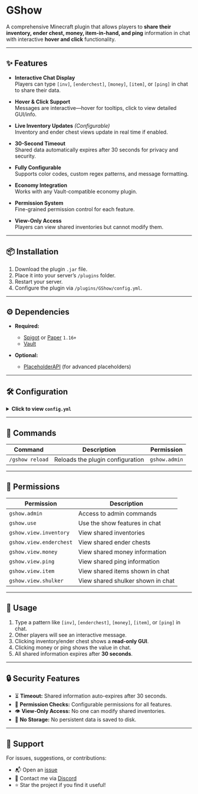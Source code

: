 # GShow

A comprehensive Minecraft plugin that allows players to **share their inventory, ender chest, money, item-in-hand, and ping** information in chat with interactive **hover and click** functionality.

---

## ✨ Features

- **Interactive Chat Display**  
  Players can type `[inv]`, `[enderchest]`, `[money]`, `[item]`, or `[ping]` in chat to share their data.

- **Hover & Click Support**  
  Messages are interactive—hover for tooltips, click to view detailed GUI/info.

- **Live Inventory Updates** *(Configurable)*  
  Inventory and ender chest views update in real time if enabled.

- **30-Second Timeout**  
  Shared data automatically expires after 30 seconds for privacy and security.

- **Fully Configurable**  
  Supports color codes, custom regex patterns, and message formatting.

- **Economy Integration**  
  Works with any Vault-compatible economy plugin.

- **Permission System**  
  Fine-grained permission control for each feature.

- **View-Only Access**  
  Players can view shared inventories but cannot modify them.

---

## 📦 Installation

1. Download the plugin `.jar` file.
2. Place it into your server’s `/plugins` folder.
3. Restart your server.
4. Configure the plugin via `/plugins/GShow/config.yml`.

---

## ⚙️ Dependencies

- **Required:**  
  - [Spigot](https://www.spigotmc.org/) or [Paper](https://papermc.io/) `1.16+`  
  - [Vault](https://www.spigotmc.org/resources/vault.34315/)

- **Optional:**  
  - [PlaceholderAPI](https://www.spigotmc.org/resources/placeholderapi.6245/) (for advanced placeholders)

---

## 🛠 Configuration

<details>
<summary><strong>Click to view <code>config.yml</code></strong></summary>

```yaml
# GShow Plugin Configuration
# Color codes: &0-&9, &a-&f, &k-&o, &r

# Regex patterns for detecting show commands in chat
# To disable a feature simply remove the list and add [] after the feature
# Example: inventory: []
# Example: enderchest: []
# Example: money: []
# Example: ping: []
# Example: item: []

patterns:
  inventory:
    - "\\[inv\\]"
    - "\\[inventory\\]"
    - "\\[items\\]"
  enderchest:
    - "\\[enderchest\\]"
    - "\\[ender\\]"
    - "\\[ec\\]"
  money:
    - "\\[money\\]"
    - "\\[balance\\]"
    - "\\[bal\\]"
  ping:
    - "\\[ping\\]"
    - "\\[ms\\]"
    - "\\[latency\\]"
  item:
    - "\\[item\\]"
    - "\\[hand\\]"
    - "\\[i\\]"

# Chat output messages (supports color codes, hex and placeholders if PlaceholderAPI is installed)
messages:
  global:
    no_permission: "&cYou don't have permission to use this command!"
    reload_success: "&aGShow configuration reloaded successfully!"
  inventory:
    format: "&e&lGSHOW &8/ &f{player} &7is showing their &bInventory"
    hover: "&eClick to view {player}'s inventory"
    no_permission: "&cYou don't have permission to view inventories!"
    expired: "&cThis inventory view has expired!"
  enderchest:
    format: "&e&lGSHOW &8/ &f{player} &7is showing their &dEnder Chest"
    hover: "&eClick to view {player}'s ender chest"
    no_permission: "&cYou don't have permission to view ender chests!"
    expired: "&cThis ender chest view has expired!"
  money:
    format: "&e&lGSHOW &8/ &f{player} &7has &a{amount}"
    hover: "&eShows {player}'s balance"
    no_permission: "&cYou don't have permission to view balances!"
    expired: "&cThis balance view has expired!"
  ping:
    format: "&e&lGSHOW &8/ &f{player} &7has &e{ping}ms &7ping"
    hover: "&eShows {player}'s connection ping"
    no_permission: "&cYou don't have permission to view ping!"
    expired: "&cThis ping view has expired!"
  item:
    format_1x: "&e&lGSHOW &8/ &f{player} &7is showing &b{item}" # If the amount of item in hand is 1
    format: "&e&lGSHOW &8/ &f{player} &7is showing &e{amount}x &b{item}" #  If the amount of item in hand is more than 1
    hover: "&eClick to view {player}'s {item}"
    no_item_in_hand: "&cYou must be holding an item to show it!"
    no_permission: "&cYou don't have permission to view items!"
    expired: "&cThis item view has expired!"
  shulker:
    format: "&e&lGSHOW &8/ &f{player} &7is showing &b{item}"
    hover: "&eClick to view {player}'s shulker box"
    no_permission: "&cYou don't have permission to view shulker boxes!"
    expired: "&cThis shulker box view has expired!"

# Settings
settings:
  view_timeout: 30  # in seconds
  enable_live_updates: true # Whether to enable live updates for views
  require_permission: false # Whether to require permissions for "viewing"

# Permissions for commands and features
permissions:
  use: "gshow.use"
  admin: "gshow.admin"
  view:
    inventory: "gshow.view.inventory"
    enderchest: "gshow.view.enderchest"
    money: "gshow.view.money"
    ping: "gshow.view.ping"
    item: "gshow.view.item"
    shulker: "gshow.view.shulker"

config-version: 1 # Do not change this value
```

</details>

---

## 🔧 Commands

| Command           | Description                         | Permission      |
|------------------|-------------------------------------|-----------------|
| `/gshow reload`  | Reloads the plugin configuration     | `gshow.admin`   |

---

## 🔐 Permissions

| Permission                   | Description                                  |
|-----------------------------|----------------------------------------------|
| `gshow.admin`               | Access to admin commands                     |
| `gshow.use`                 | Use the show features in chat                |
| `gshow.view.inventory`      | View shared inventories                      |
| `gshow.view.enderchest`     | View shared ender chests                     |
| `gshow.view.money`          | View shared money information                |
| `gshow.view.ping`           | View shared ping information                 |
| `gshow.view.item`           | View shared items shown in chat              |
| `gshow.view.shulker`        | View shared shulker shown in chat            |

---

## 💬 Usage

1. Type a pattern like `[inv]`, `[enderchest]`, `[money]`, `[item]`, or `[ping]` in chat.
2. Other players will see an interactive message.
3. Clicking inventory/ender chest shows a **read-only GUI**.
4. Clicking money or ping shows the value in chat.
5. All shared information expires after **30 seconds**.

---

## 🔒 Security Features

- ⏳ **Timeout:** Shared information auto-expires after 30 seconds.  
- 🔐 **Permission Checks:** Configurable permissions for all features.  
- 👁️ **View-Only Access:** No one can modify shared inventories.  
- 🧼 **No Storage:** No persistent data is saved to disk.

---

## 🤝 Support

For issues, suggestions, or contributions:
- 📬 Open an [issue](../../issues)
- 💬 Contact me via [Discord](https://discordapp.com/users/709208284489449604)
- ⭐ Star the project if you find it useful!
